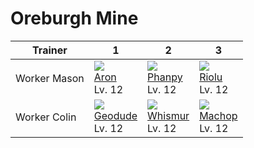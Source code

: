 # Oreburgh Mine

Trainer      | 1                               | 2                               | 3
---          | ---                             | ---                             | ---
Worker Mason | ![][304]<br>[Aron]<br>Lv. 12    | ![][231]<br>[Phanpy]<br>Lv. 12  | ![][447]<br>[Riolu]<br>Lv. 12
Worker Colin | ![][074]<br>[Geodude]<br>Lv. 12 | ![][293]<br>[Whismur]<br>Lv. 12 | ![][066]<br>[Machop]<br>Lv. 12

[Machop]: ../../pokemon_changes/066/
[Geodude]: ../../pokemon_changes/074/
[Phanpy]: ../../pokemon_changes/231/
[Whismur]: ../../pokemon_changes/293/
[Aron]: ../../pokemon_changes/304/
[Riolu]: ../../pokemon_changes/447/
[066]: ../img/pokemon/066.png
[074]: ../img/pokemon/074.png
[231]: ../img/pokemon/231.png
[293]: ../img/pokemon/293.png
[304]: ../img/pokemon/304.png
[447]: ../img/pokemon/447.png
